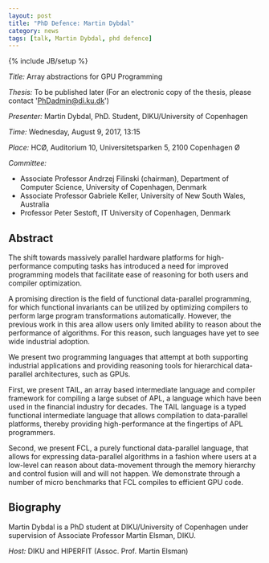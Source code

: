 ```yaml
---
layout: post
title: "PhD Defence: Martin Dybdal"
category: news
tags: [talk, Martin Dybdal, phd defence]
---
```

{% include JB/setup %}

_Title:_ Array abstractions for GPU Programming

_Thesis:_ To be published later (For an electronic copy of the thesis, please contact 'PhDadmin@di.ku.dk')

_Presenter:_ Martin Dybdal, PhD. Student, DIKU/University of Copenhagen

_Time:_ Wednesday, August 9, 2017, 13:15

_Place:_ HCØ, Auditorium 10, Universitetsparken 5, 2100 Copenhagen Ø

_Committee:_

- Associate Professor Andrzej Filinski (chairman), Department of Computer Science, University of Copenhagen, Denmark
- Associate Professor Gabriele Keller, University of New South Wales, Australia
- Professor Peter Sestoft, IT University of Copenhagen, Denmark

## Abstract

The shift towards massively parallel hardware platforms for high-performance computing tasks has introduced a need for improved programming models that facilitate ease of reasoning for both users and compiler optimization.

A promising direction is the field of functional data-parallel programming, for which functional invariants can be utilized by optimizing compilers to perform large program transformations automatically. However, the previous work in this area allow users only limited ability to reason about the performance of algorithms. For this reason, such languages have yet to see wide industrial adoption.

We present two programming languages that attempt at both supporting industrial applications and providing reasoning tools for hierarchical data-parallel architectures, such as GPUs.

First, we present TAIL, an array based intermediate language and compiler framework for compiling a large subset of APL, a language which have been used in the financial industry for decades. The TAIL language is a typed functional intermediate language that allows compilation to data-parallel platforms, thereby providing high-performance at the fingertips of APL programmers.

Second, we present FCL, a purely functional data-parallel language, that allows for expressing data-parallel algorithms in a fashion where users at a low-level can reason about data-movement through the memory hierarchy and control fusion will and will not happen. We demonstrate through a number of micro benchmarks that FCL compiles to efficient GPU code.

## Biography

Martin Dybdal is a PhD student at DIKU/University of Copenhagen
under supervision of Associate Professor Martin Elsman, DIKU.

_Host:_ DIKU and HIPERFIT (Assoc. Prof. Martin Elsman)